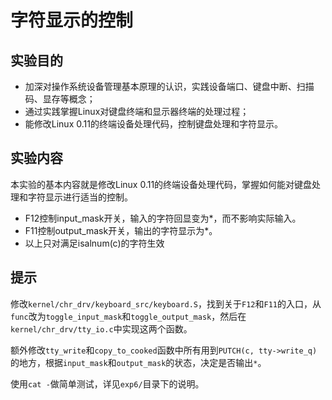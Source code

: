# 字符显示的控制

## 实验目的

- 加深对操作系统设备管理基本原理的认识，实践设备端口、键盘中断、扫描码、显存等概念；
- 通过实践掌握Linux对键盘终端和显示器终端的处理过程；
- 能修改Linux 0.11的终端设备处理代码，控制键盘处理和字符显示。

## 实验内容

本实验的基本内容就是修改Linux 0.11的终端设备处理代码，掌握如何能对键盘处理和字符显示进行适当的控制。

- F12控制input_mask开关，输入的字符回显变为*，而不影响实际输入。
- F11控制output_mask开关，输出的字符显示为*。
- 以上只对满足isalnum(c)的字符生效

## 提示

修改`kernel/chr_drv/keyboard_src/keyboard.S`，找到关于`F12`和`F11`的入口，从`func`改为`toggle_input_mask`和`toggle_output_mask`，然后在`kernel/chr_drv/tty_io.c`中实现这两个函数。

额外修改`tty_write`和`copy_to_cooked`函数中所有用到`PUTCH(c, tty->write_q)`的地方，根据`input_mask`和`output_mask`的状态，决定是否输出`*`。

使用`cat -`做简单测试，详见`exp6/`目录下的说明。
